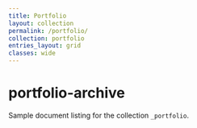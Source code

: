 ```yaml
---
title: Portfolio
layout: collection
permalink: /portfolio/
collection: portfolio
entries_layout: grid
classes: wide
---
```


# portfolio-archive

Sample document listing for the collection `_portfolio`.

